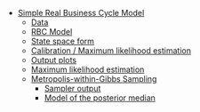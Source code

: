 -   [Simple Real Business Cycle
    Model](#simple-real-business-cycle-model)
    -   [Data](#data)
    -   [RBC Model](#rbc-model)
    -   [State space form](#state-space-form)
    -   [Calibration / Maximum likelihood
        estimation](#calibration-maximum-likelihood-estimation)
    -   [Output plots](#output-plots)
    -   [Maximum likelihood estimation](#maximum-likelihood-estimation)
    -   [Metropolis-within-Gibbs
        Sampling](#metropolis-within-gibbs-sampling)
        -   [Sampler output](#sampler-output)
        -   [Model of the posterior
            median](#model-of-the-posterior-median)
